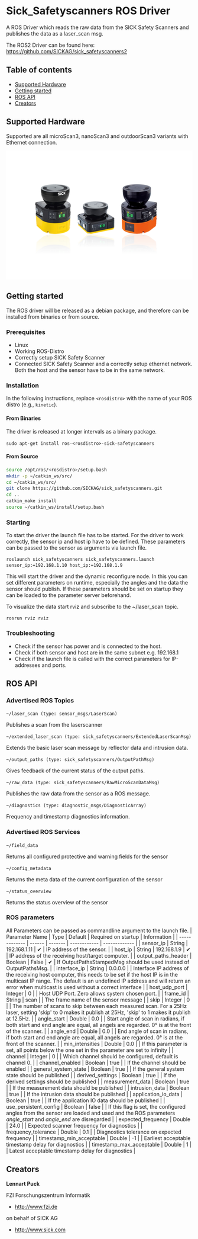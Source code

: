 # Sick_Safetyscanners ROS Driver

A ROS Driver which reads the raw data from the SICK Safety Scanners and publishes the data as a laser_scan msg.

The ROS2 Driver can be found here: https://github.com/SICKAG/sick_safetyscanners2

## Table of contents

- [Supported Hardware](#supported-hardware)
- [Getting started](#getting-started)
- [ROS API](#ros-api)
- [Creators](#creators)


## Supported Hardware

Supported are all microScan3, nanoScan3 and outdoorScan3 variants with Ethernet connection.

![ ](docs/images/safetyscanners.png  "Sick Safetyscanner Family")



## Getting started

The ROS driver will be released as a debian package, and therefore can be installed from binaries or from source.

### Prerequisites

* Linux
* Working ROS-Distro
* Correctly setup SICK Safety Scanner
* Connected SICK Safety Scanner and a correctly setup ethernet network. Both the host and the sensor have to be in the same network.

### Installation

In the following instructions, replace `<rosdistro>` with the name of your ROS distro (e.g., `kinetic`).

#### From Binaries

The driver is released at longer intervals as a binary package. 

`sudo apt-get install ros-<rosdistro>-sick-safetyscanners`


#### From Source

```bash
source /opt/ros/<rosdistro>/setup.bash
mkdir -p ~/catkin_ws/src/
cd ~/catkin_ws/src/
git clone https://github.com/SICKAG/sick_safetyscanners.git
cd ..
catkin_make install
source ~/catkin_ws/install/setup.bash
```

### Starting

To start the driver the launch file has to be started. For the driver to work correctly, the sensor ip and host ip have to be defined. These parameters can be passed to the sensor as arguments via launch file.

```
roslaunch sick_safetyscanners sick_safetyscanners.launch sensor_ip:=192.168.1.10 host_ip:=192.168.1.9
```

This will start the driver and the dynamic reconfigure node. In this you can set different parameters on runtime, especially the angles and the data the sensor should publish. If these parameters should be set on startup they can be loaded to the parameter server beforehand.

To visualize the data start rviz and subscribe to the ~/laser_scan topic.

```
rosrun rviz rviz 
```

### Troubleshooting

* Check if the sensor has power and is connected to the host.
* Check if both sensor and host are in the same subnet e.g. 192.168.1
* Check if the launch file is called with the correct parameters for IP-addresses and ports.

## ROS API



### Advertised ROS Topics


`
~/laser_scan (type: sensor_msgs/LaserScan)
`

Publishes a scan from the laserscanner

`
~/extended_laser_scan (type: sick_safetyscanners/ExtendedLaserScanMsg)
`

Extends the basic laser scan message by reflector data and intrusion data.

`
~/output_paths (type: sick_safetyscanners/OutputPathMsg)
`

Gives feedback of the current status of the output paths.


`
~/raw_data (type: sick_safetyscanners/RawMicroScanDataMsg)
`

Publishes the raw data from the sensor as a ROS message.

`
~/diagnostics (type: diagnostic_msgs/DiagnosticArray)
`

Frequency and timestamp diagnostics information.

### Advertised ROS Services

`
~/field_data
`

Returns all configured protective and warning fields for the sensor

`
~/config_metadata
`

Returns the meta data of the current configuration of the sensor

`
~/status_overview
`

Returns the status overview of the sensor


### ROS parameters

All Parameters can be passed as commandline argument to the launch file.
| Parameter Name           | Type    | Default      | Required on startup | Information                                                                                                                                                                                                                                   |
| -------------            | ------  | -------      | ------------        | -------------                                                                                                                                                                                                                                 |
| sensor_ip                | String  | 192.168.1.11 | ✔                   | IP address of the sensor.                                                                                                                                                                                                                     |
| host_ip                  | String  | 192.168.1.9  | ✔                   | IP address of the receiving host/target computer.                                                                                                                                                                                             |
| output_paths_header      | Boolean | False        | ✔                   | If OutputPathsStampedMsg should be used instead of OutputPathsMsg.                                                  |
| interface_ip             | String  | 0.0.0.0      |                     | Interface IP address of the receiving host computer, this needs to be set if the host IP is in the multicast IP range. The default is an undefined IP address and will return an error when multicast is used without a correct interface     |
| host_udp_port            | Integer | 0            |                     | Host UDP Port. Zero allows system chosen port.                                                                                                                                                                                                |
| frame_id                 | String  | scan         |                     | The frame name of the sensor message                                                                                                                                                                                                          |
| skip                     | Integer | 0            |                     | The number of scans to skip between each measured scan.  For a 25Hz laser, setting 'skip' to 0 makes it publish at 25Hz, 'skip' to 1 makes it publish at 12.5Hz.                                                                              |
| angle_start              | Double  | 0.0          |                     | Start angle of scan in radians, if both start and end angle are equal, all angels are regarded.  0° is at the front of the scanner.                                                                                                           |
| angle_end                | Double  | 0.0          |                     | End angle of scan in radians, if both start and end angle are equal, all angels are regarded.  0° is at the front of the scanner.                                                                                                             |
| min_intensities          | Double  | 0.0          |                     | If this parameter is set, all points below the one set in the parameter are set to infinity                                                                                                                                                   |
| channel                  | Integer | 0            |                     | Which channel should be configured, default is channel 0.                                                                                                                                                                                     |
| channel_enabled          | Boolean | true         |                     | If the channel should be enabled                                                                                                                                                                                                              |
| general_system_state     | Boolean | true         |                     | If the general system state should be published                                                                                                                                                                                               |
| derived_settings         | Boolean | true         |                     | If the derived settings should be published                                                                                                                                                                                                   |
| measurement_data         | Boolean | true         |                     | If the measurement data should be published                                                                                                                                                                                                   |
| intrusion_data           | Boolean | true         |                     | If the intrusion data should be published                                                                                                                                                                                                     |
| application_io_data      | Boolean | true         |                     | If the application IO data should be published                                                                                                                                                                                                |
| use_persistent_config    | Boolean | false        |                     | If this flag is set, the configured angles from the sensor are loaded and used and the ROS parameters *angle_start* and *angle_end* are disregarded                                                                                           |
| expected_frequency       | Double  | 24.0         |                     | Expected scanner frequency for diagnostics                                                                                                                                                                                                    |
| frequency_tolerance      | Double  | 0.1          |                     | Diagnostics tolerance on expected frequency                                                                                                                                                                                                   |
| timestamp_min_acceptable | Double  | -1           |                     | Earliest acceptable timestamp delay for diagnostics                                                                                                                                                                                           |
| timestamp_max_acceptable | Double  | 1            |                     | Latest acceptable timestamp delay for diagnostics                                                                                                                                                                                             |

## Creators

**Lennart Puck** 

FZI Forschungszentrum Informatik


- <http://www.fzi.de>

on behalf of SICK AG 

- <http://www.sick.com>



